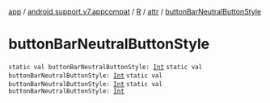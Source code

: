 [app](../../../index.md) / [android.support.v7.appcompat](../../index.md) / [R](../index.md) / [attr](index.md) / [buttonBarNeutralButtonStyle](.)

# buttonBarNeutralButtonStyle

`static val buttonBarNeutralButtonStyle: `[`Int`](https://kotlinlang.org/api/latest/jvm/stdlib/kotlin/-int/index.html)
`static val buttonBarNeutralButtonStyle: `[`Int`](https://kotlinlang.org/api/latest/jvm/stdlib/kotlin/-int/index.html)
`static val buttonBarNeutralButtonStyle: `[`Int`](https://kotlinlang.org/api/latest/jvm/stdlib/kotlin/-int/index.html)
`static val buttonBarNeutralButtonStyle: `[`Int`](https://kotlinlang.org/api/latest/jvm/stdlib/kotlin/-int/index.html)